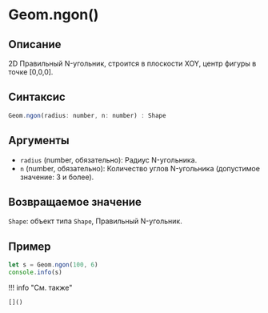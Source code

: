 # Geom.ngon()

## Описание
2D Правильный N-угольник, строится в плоскости XOY, центр фигуры в точке [0,0,0].

## Синтаксис
```javascript
Geom.ngon(radius: number, n: number) : Shape
```

## Аргументы
- `radius` (number, обязательно): Радиус N-угольника.
- `n` (number, обязательно): Количество углов N-угольника (допустимое значение: 3 и более).

## Возвращаемое значение
`Shape`: объект типа `Shape`, Правильный N-угольник.

## Пример
```javascript linenums="1"
let s = Geom.ngon(100, 6)
console.info(s)
```

!!! info "См. также"

    []()

